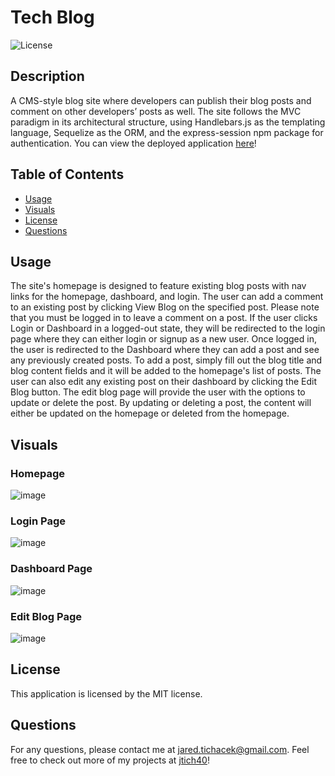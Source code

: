 # Tech Blog
  ![License](https://img.shields.io/badge/license-MIT-red.svg)

## Description
A CMS-style blog site where developers can publish their blog posts and comment on other developers’ posts as well. The site follows the MVC paradigm in its architectural structure, using Handlebars.js as the templating language, Sequelize as the ORM, and the express-session npm package for authentication. You can view the deployed application [here](https://mvc-tech-blog-site.herokuapp.com/)!

## Table of Contents
* [Usage](#usage)
* [Visuals](#visuals)
* [License](#license)
* [Questions](#questions)


## Usage
The site's homepage is designed to feature existing blog posts with nav links for the homepage, dashboard, and login. The user can add a comment to an existing post by clicking View Blog on the specified post. Please note that you must be logged in to leave a comment on a post. If the user clicks Login or Dashboard in a logged-out state, they will be redirected to the login page where they can either login or signup as a new user. Once logged in, the user is redirected to the Dashboard where they can add a post and see any previously created posts. To add a post, simply fill out the blog title and blog content fields and it will be added to the homepage's list of posts. The user can also edit any existing post on their dashboard by clicking the Edit Blog button. The edit blog page will provide the user with the options to update or delete the post. By updating or deleting a post, the content will either be updated on the homepage or deleted from the homepage.


## Visuals

### Homepage
![image](https://user-images.githubusercontent.com/116316302/229935416-2e4bef9b-464c-453e-a810-30ccbdeaf938.png)

### Login Page
![image](https://user-images.githubusercontent.com/116316302/229935552-1bb24cbb-44fe-4116-be28-30db9ecccecf.png)

### Dashboard Page
![image](https://user-images.githubusercontent.com/116316302/229935754-37156408-ccd4-40ac-936f-acd586b824dd.png)

### Edit Blog Page
![image](https://user-images.githubusercontent.com/116316302/229938800-6d412bb6-15d3-445e-a1ec-5eb47a61ced5.png)


## License
  This application is licensed by the MIT license.

## Questions

For any questions, please contact me at jared.tichacek@gmail.com. Feel free to check out more of my projects at [jtich40](https://github.com/jtich40)!
